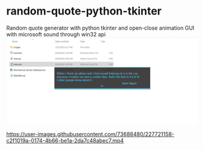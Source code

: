 # random-quote-python-tkinter
Random quote generator with python tkinter and open-close animation GUI with microsoft sound through win32 api
![image](./images/image.png)


https://user-images.githubusercontent.com/73688480/227721158-c2f1019a-0174-4b66-be1a-2da7c48abec7.mp4

